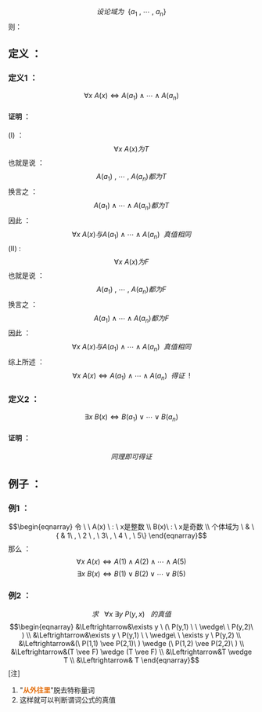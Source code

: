 $$设论域为\ \ \{a_{1}\ , \ \cdots \ , \ a_{n} \}$$
则：
## 定义 ：
### 定义1 ：
$$\forall x\ A(x) \Leftrightarrow A(a_{1}) \wedge \cdots \wedge A(a_{n})$$
#### 证明 ：
(Ⅰ) ：$$\forall x\ A(x)为T$$
也就是说 ：
$$A(a_{1}) \ , \ \cdots \ , \ A(a_{n})都为T$$
换言之 ：
$$A(a_{1}) \wedge \cdots \wedge A(a_{n})都为T$$
因此 ：
$$\forall x \ A(x) 与 A(a_{1}) \wedge \cdots \wedge A(a_{n}) \ \ 真值相同$$
(Ⅱ) :
$$\forall x \ A(x)为F$$
也就是说 ：
$$A(a_{1}) \ , \ \cdots \ , \ A(a_{n})都为F$$
换言之 ：
$$A(a_{1}) \wedge \cdots \wedge A(a_{n}) 都为F$$
因此 ：
$$\forall x \ A(x) 与 A(a_{1}) \wedge \cdots \wedge A(a_{n})\ \ 真值相同$$
综上所述 ：
$$\forall x \ A(x) \Leftrightarrow A(a_{1}) \wedge \cdots \wedge A(a_{n}) \ \ 得证\ \ !$$
### 定义2 ：
$$\exists x\  B(x) \Leftrightarrow B(a_{1}) \vee \cdots \vee B(a_{n})$$
#### 证明 ：
$$同理即可得证$$

## 例子 ：

### 例1 ：
$$\begin{eqnarray}
令 \ \ A(x) \ : \ x是整数 \\
B(x)\ : \ x是奇数 \\
个体域为 \ & \{ & 1\ , \ 2 \ , \ 3\ , \ 4 \ , \ 5\}
\end{eqnarray}$$
那么 ：
$$\forall x \ A(x) \Leftrightarrow A(1) \wedge A(2) \wedge \cdots \wedge A(5)$$
$$ \exists x\ B(x) \Leftrightarrow B(1) \vee B(2) \vee \cdots \vee B(5)$$
### 例2 ：
$$求\ \ \ \forall x \ \exists y\  P(y,x)\ \ \ 的真值$$
$$\begin{eqnarray}
&\Leftrightarrow&\exists y \ (\ P(y,1) \ \ \wedge\ \  P(y,2)\ ) \\
&\Leftrightarrow&\exists y \ P(y,1) \ \ \wedge\ \  \exists y \ P(y,2) \\
&\Leftrightarrow&(\ P(1,1) \vee P(2,1)\ ) \wedge (\ P(1,2) \vee P(2,2)\ ) \\
&\Leftrightarrow&(T \vee F) \wedge (T \vee F) \\
&\Leftrightarrow&T \wedge T \\
&\Leftrightarrow& T
\end{eqnarray}$$
[注]
1. "<font color="#e36c09">**从外往里**</font>"脱去特称量词 
2. 这样就可以判断谓词公式的真值